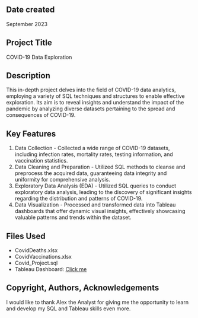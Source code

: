 ## Date created

September 2023

## Project Title

COVID-19 Data Exploration

## Description

This in-depth project delves into the field of COVID-19 data analytics, employing a variety of SQL techniques and structures to enable effective exploration. Its aim is to reveal insights and understand the impact of the pandemic by analyzing diverse datasets pertaining to the spread and consequences of COVID-19.


## Key Features

1. Data Collection - Collected a wide range of COVID-19 datasets, including infection rates, mortality rates, testing information, and vaccination statistics.
2. Data Cleaning and Preparation - Utilized SQL methods to cleanse and preprocess the acquired data, guaranteeing data integrity and uniformity for comprehensive analysis.
3. Exploratory Data Analysis (EDA) - Utilized SQL queries to conduct exploratory data analysis, leading to the discovery of significant insights regarding the distribution and patterns of COVID-19.
4. Data Visualization - Processed and transformed data into Tableau dashboards that offer dynamic visual insights, effectively showcasing valuable patterns and trends within the dataset.

## Files Used

* CovidDeaths.xlsx
* CovidVaccinations.xlsx
* Covid_Project.sql
* Tableau Dashboard: [Click me](https://public.tableau.com/app/profile/brian.lim2432/viz/COVIDDashboard_16958489156440/Dashboard)

## Copyright, Authors, Acknowledgements

I would like to thank Alex the Analyst for giving me the opportunity to learn and develop my SQL and Tableau skills even more.




